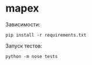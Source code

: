 mapex
=====

Зависимости:

    pip install -r requirements.txt


Запуск тестов:

    python -m nose tests
    
